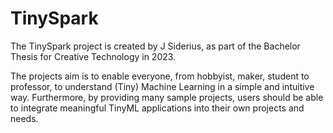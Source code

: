 <style> .md-footer__link--prev:not([hidden]) { display: none } </style>

# TinySpark

The TinySpark project is created by J Siderius, as part of the Bachelor Thesis for Creative Technology in 2023.

The projects aim is to enable everyone, from hobbyist, maker, student to professor, to understand (Tiny) Machine Learning in a simple and intuitive way. Furthermore, by providing many sample projects, users should be able to integrate meaningful TinyML applications into their own projects and needs.
